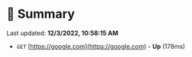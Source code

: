 # 📖 Summary
Last updated: **12/3/2022, 10:58:15 AM**

- `GET` [https://google.com](https://google.com) - **Up** (178ms)
